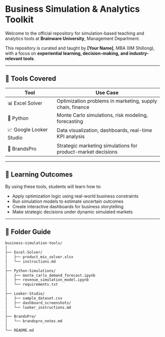 # Business Simulation & Analytics Toolkit

Welcome to the official repository for simulation-based teaching and analytics tools at **Brainware University**, Management Department.

This repository is curated and taught by **[Your Name]**, MBA (IIM Shillong), with a focus on **experiential learning, decision-making, and industry-relevant tools**.

---

## 🚀 Tools Covered

| Tool | Use Case |
|------|----------|
| 📊 Excel Solver | Optimization problems in marketing, supply chain, finance |
| 🐍 Python | Monte Carlo simulations, risk modeling, forecasting |
| 📈 Google Looker Studio | Data visualization, dashboards, real-time KPI analysis |
| 🎯 BrandsPro | Strategic marketing simulations for product-market decisions |

---

## 🧭 Learning Outcomes

By using these tools, students will learn how to:
- Apply optimization logic using real-world business constraints
- Run simulation models to estimate uncertain outcomes
- Create interactive dashboards for business storytelling
- Make strategic decisions under dynamic simulated markets

---

## 📁 Folder Guide

```bash
business-simulation-tools/
│
├── Excel-Solver/
│   ├── product_mix_solver.xlsx
│   └── instructions.md
│
├── Python-Simulations/
│   ├── monte_carlo_demand_forecast.ipynb
│   ├── revenue_simulation_model.ipynb
│   └── requirements.txt
│
├── Looker-Studio/
│   ├── sample_dataset.csv
│   ├── dashboard_screenshots/
│   └── looker_instructions.md
│
├── BrandsPro/
│   └── brandspro_notes.md
│
└── README.md
